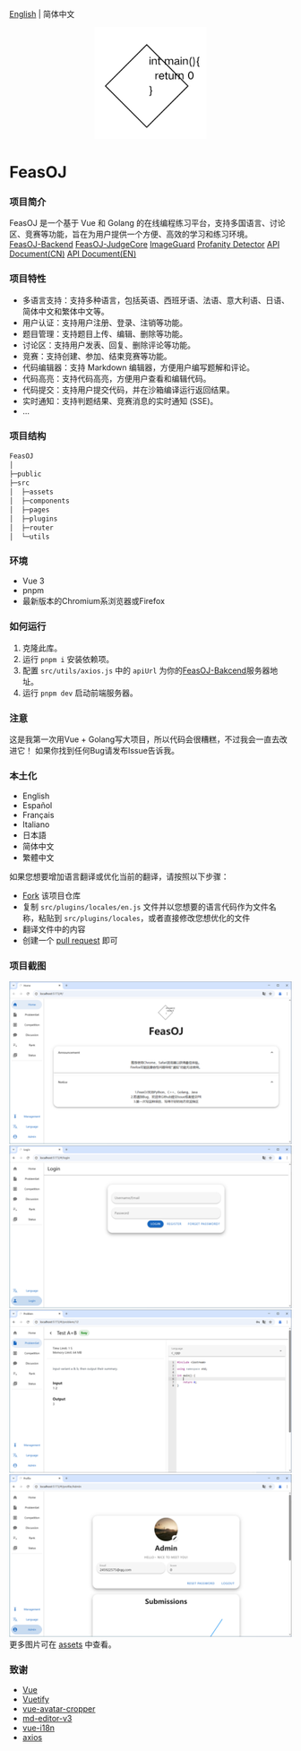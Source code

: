 [English](README.md) | 简体中文
<p align="center">
    <a href="https://github.com/ClaretWheel1481/FeasOJ">
        <img src="public/logo.png" height="200"/>
    </a>
</p>

# FeasOJ
### 项目简介
FeasOJ 是一个基于 Vue 和 Golang 的在线编程练习平台，支持多国语言、讨论区、竞赛等功能，旨在为用户提供一个方便、高效的学习和练习环境。
<br>
[FeasOJ-Backend](https://github.com/ClaretWheel1481/FeasOJ-Backend)
[FeasOJ-JudgeCore](https://github.com/ClaretWheel1481/FeasOJ-JudgeCore)
[ImageGuard](https://github.com/ClaretWheel1481/ImageGuard)
[Profanity Detector](https://github.com/ClaretWheel1481/ProfanityDetector)
[API Document(CN)](https://claret-feasoj.apifox.cn)
[API Document(EN)](https://claret-feasoj.apifox.cn/en/)

### 项目特性
- 多语言支持：支持多种语言，包括英语、西班牙语、法语、意大利语、日语、简体中文和繁体中文等。
- 用户认证：支持用户注册、登录、注销等功能。
- 题目管理：支持题目上传、编辑、删除等功能。
- 讨论区：支持用户发表、回复、删除评论等功能。
- 竞赛：支持创建、参加、结束竞赛等功能。
- 代码编辑器：支持 Markdown 编辑器，方便用户编写题解和评论。
- 代码高亮：支持代码高亮，方便用户查看和编辑代码。
- 代码提交：支持用户提交代码，并在沙箱编译运行返回结果。
- 实时通知：支持判题结果、竞赛消息的实时通知 (SSE)。
- ...

### 项目结构
```
FeasOJ
│ 
├─public
├─src
│  ├─assets
│  ├─components
│  ├─pages
│  ├─plugins
│  ├─router
│  └─utils
```

### 环境
- Vue 3
- pnpm
- 最新版本的Chromium系浏览器或Firefox

### 如何运行
1. 克隆此库。
2. 运行 `pnpm i` 安装依赖项。
3. 配置 `src/utils/axios.js` 中的 `apiUrl` 为你的[FeasOJ-Bakcend](https://github.com/ClaretWheel1481/FeasOJ-Backend)服务器地址。
4. 运行 `pnpm dev` 启动前端服务器。

### 注意
这是我第一次用Vue + Golang写大项目，所以代码会很糟糕，不过我会一直去改进它！
如果你找到任何Bug请发布Issue告诉我。

### 本土化
- English
- Español
- Français
- Italiano
- 日本語
- 简体中文
- 繁體中文

如果您想要增加语言翻译或优化当前的翻译，请按照以下步骤：
- [Fork](https://github.com/ClaretWheel1481/FeasOJ/fork) 该项目仓库
- 复制 `src/plugins/locales/en.js` 文件并以您想要的语言代码作为文件名称，粘贴到 `src/plugins/locales`，或者直接修改您想优化的文件
- 翻译文件中的内容
- 创建一个 [pull request](https://github.com/ClaretWheel1481/FeasOJ/pulls) 即可

### 项目截图
![Main](/assets/Main.png)
![Login](/assets/Login.png)
![Problem](/assets/Problem.png)
![Profile](/assets/Profile.png)
更多图片可在 [assets](/assets) 中查看。

### 致谢
- [Vue](https://github.com/vuejs/vue)
- [Vuetify](https://github.com/vuetifyjs/vuetify)
- [vue-avatar-cropper](https://github.com/overtrue/vue-avatar-cropper)
- [md-editor-v3](https://github.com/imzbf/md-editor-v3)
- [vue-i18n](https://github.com/intlify/vue-i18n)
- [axios](https://github.com/axios/axios)